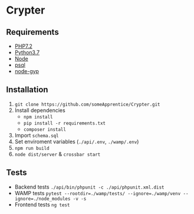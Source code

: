 # Crypter

## Requirements
- [PHP7.2](https://php.net/)
- [Python3.7](https://www.python.org/)
- [Node](https://nodejs.org/)
- [psql](https://www.postgresql.org/)
- [node-gyp](https://www.npmjs.com/package/node-gyp)

## Installation
1. `git clone https://github.com/someApprentice/Crypter.git`
2. Install dependencies
    - `npm install`
    - `pip install -r requirements.txt`
    - `composer install`
3. Import `schema.sql`
4. Set enviroment variables (`./api/.env`, `./wamp/.env`)
5. `npm run build`
6. `node dist/server` & `crossbar start`

## Tests
- Backend tests `./api/bin/phpunit -c ./api/phpunit.xml.dist`
- WAMP tests `pytest --rootdir=./wamp/tests/ --ignore=./wamp/venv --ignore=./node_modules -v -s`
- Frontend tests `ng test`
